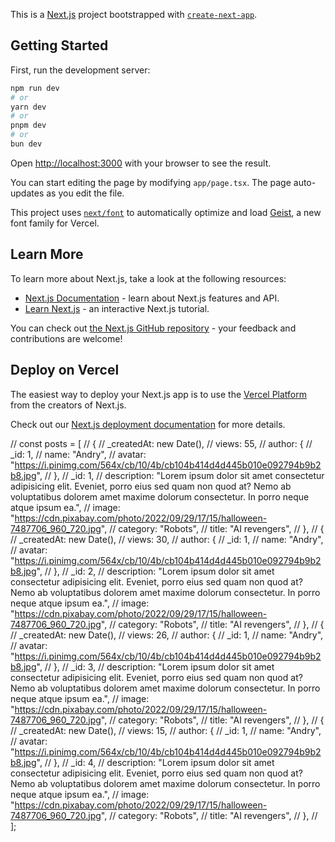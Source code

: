 This is a [Next.js](https://nextjs.org) project bootstrapped with [`create-next-app`](https://nextjs.org/docs/app/api-reference/cli/create-next-app).

## Getting Started

First, run the development server:

```bash
npm run dev
# or
yarn dev
# or
pnpm dev
# or
bun dev
```

Open [http://localhost:3000](http://localhost:3000) with your browser to see the result.

You can start editing the page by modifying `app/page.tsx`. The page auto-updates as you edit the file.

This project uses [`next/font`](https://nextjs.org/docs/app/building-your-application/optimizing/fonts) to automatically optimize and load [Geist](https://vercel.com/font), a new font family for Vercel.

## Learn More

To learn more about Next.js, take a look at the following resources:

- [Next.js Documentation](https://nextjs.org/docs) - learn about Next.js features and API.
- [Learn Next.js](https://nextjs.org/learn) - an interactive Next.js tutorial.

You can check out [the Next.js GitHub repository](https://github.com/vercel/next.js) - your feedback and contributions are welcome!

## Deploy on Vercel

The easiest way to deploy your Next.js app is to use the [Vercel Platform](https://vercel.com/new?utm_medium=default-template&filter=next.js&utm_source=create-next-app&utm_campaign=create-next-app-readme) from the creators of Next.js.

Check out our [Next.js deployment documentation](https://nextjs.org/docs/app/building-your-application/deploying) for more details.

// const posts = [
// {
// _createdAt: new Date(),
// views: 55,
// author: {
// _id: 1,
// name: "Andry",
// avatar: "https://i.pinimg.com/564x/cb/10/4b/cb104b414d4d445b010e092794b9b2b8.jpg",
// },
// _id: 1,
// description: "Lorem ipsum dolor sit amet consectetur adipisicing elit. Eveniet, porro eius sed quam non quod at? Nemo ab voluptatibus dolorem amet maxime dolorum consectetur. In porro neque atque ipsum ea.",
// image: "https://cdn.pixabay.com/photo/2022/09/29/17/15/halloween-7487706_960_720.jpg",
// category: "Robots",
// title: "AI revengers",
// },
// {
// _createdAt: new Date(),
// views: 30,
// author: {
// _id: 1,
// name: "Andry",
// avatar: "https://i.pinimg.com/564x/cb/10/4b/cb104b414d4d445b010e092794b9b2b8.jpg",
// },
// _id: 2,
// description: "Lorem ipsum dolor sit amet consectetur adipisicing elit. Eveniet, porro eius sed quam non quod at? Nemo ab voluptatibus dolorem amet maxime dolorum consectetur. In porro neque atque ipsum ea.",
// image: "https://cdn.pixabay.com/photo/2022/09/29/17/15/halloween-7487706_960_720.jpg",
// category: "Robots",
// title: "AI revengers",
// },
// {
// _createdAt: new Date(),
// views: 26,
// author: {
// _id: 1,
// name: "Andry",
// avatar: "https://i.pinimg.com/564x/cb/10/4b/cb104b414d4d445b010e092794b9b2b8.jpg",
// },
// _id: 3,
// description: "Lorem ipsum dolor sit amet consectetur adipisicing elit. Eveniet, porro eius sed quam non quod at? Nemo ab voluptatibus dolorem amet maxime dolorum consectetur. In porro neque atque ipsum ea.",
// image: "https://cdn.pixabay.com/photo/2022/09/29/17/15/halloween-7487706_960_720.jpg",
// category: "Robots",
// title: "AI revengers",
// },
// {
// _createdAt: new Date(),
// views: 15,
// author: {
// _id: 1,
// name: "Andry",
// avatar: "https://i.pinimg.com/564x/cb/10/4b/cb104b414d4d445b010e092794b9b2b8.jpg",
// },
// _id: 4,
// description: "Lorem ipsum dolor sit amet consectetur adipisicing elit. Eveniet, porro eius sed quam non quod at? Nemo ab voluptatibus dolorem amet maxime dolorum consectetur. In porro neque atque ipsum ea.",
// image: "https://cdn.pixabay.com/photo/2022/09/29/17/15/halloween-7487706_960_720.jpg",
// category: "Robots",
// title: "AI revengers",
// },
// ];
